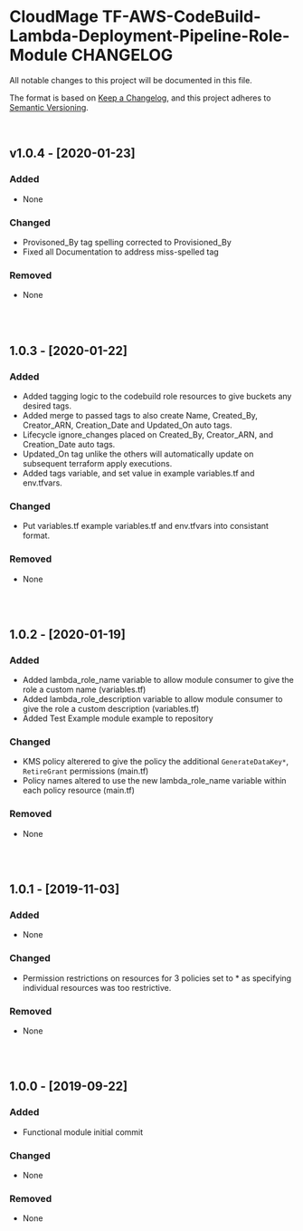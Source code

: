 <!-- VSCode Markdown Exclusions-->
<!-- markdownlint-disable MD024 Multiple Headings with the Same Content-->
# CloudMage TF-AWS-CodeBuild-Lambda-Deployment-Pipeline-Role-Module CHANGELOG

All notable changes to this project will be documented in this file.

The format is based on [Keep a Changelog](https://keepachangelog.com/en/1.0.0/),
and this project adheres to [Semantic Versioning](https://semver.org/spec/v2.0.0.html).

<br>

## v1.0.4 - [2020-01-23]

### Added

- None

### Changed

- Provisoned_By tag spelling corrected to Provisioned_By
- Fixed all Documentation to address miss-spelled tag

### Removed

- None

<br><br>

## 1.0.3 - [2020-01-22]

### Added

- Added tagging logic to the codebuild role resources to give buckets any desired tags.
- Added merge to passed tags to also create Name, Created_By, Creator_ARN, Creation_Date and Updated_On auto tags.
- Lifecycle ignore_changes placed on Created_By, Creator_ARN, and Creation_Date auto tags.
- Updated_On tag unlike the others will automatically update on subsequent terraform apply executions.
- Added tags variable, and set value in example variables.tf and env.tfvars.

### Changed

- Put variables.tf example variables.tf and env.tfvars into consistant format.

### Removed

- None

<br><br>

## 1.0.2 - [2020-01-19]

### Added

- Added lambda_role_name variable to allow module consumer to give the role a custom name (variables.tf)
- Added lambda_role_description variable to allow module consumer to give the role a custom description (variables.tf)
- Added Test Example module example to repository

### Changed

- KMS policy alterered to give the policy the additional `GenerateDataKey*`, `RetireGrant` permissions (main.tf)
- Policy names altered to use the new lambda_role_name variable within each policy resource (main.tf)

### Removed

- None

<br><br>

## 1.0.1 - [2019-11-03]

### Added

- None

### Changed

- Permission restrictions on resources for 3 policies set to * as specifying individual resources was too restrictive.

### Removed

- None

<br><br>

## 1.0.0 - [2019-09-22]

### Added

- Functional module initial commit

### Changed

- None

### Removed

- None
